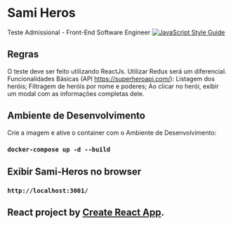 # Sami Heros
Teste Admissional - Front-End Software Engineer
[![JavaScript Style Guide](https://img.shields.io/badge/code_style-standard-brightgreen.svg)](https://standardjs.com)

## Regras
O teste deve ser feito utilizando ReactJs. Utilizar Redux será um diferencial.
Funcionalidades Básicas (API https://superheroapi.com/):
Listagem dos heróis;
Filtragem de heróis por nome e poderes;
Ao clicar no herói, exibir um modal com as informações completas dele.

## Ambiente de Desenvolvimento

Crie a imagem e ative o container com o Ambiente de Desenvolvimento:

### `docker-compose up -d --build`

## Exibir Sami-Heros no browser
### `http://localhost:3001/`


##  React project by [Create React App](https://github.com/facebook/create-react-app).
